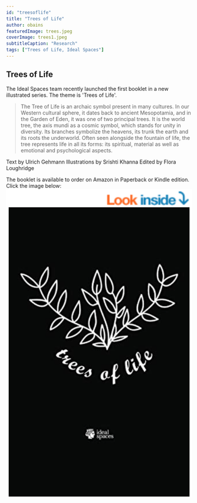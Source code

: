 ```yaml
---
id: "treesoflife"
title: "Trees of Life"
author: obains
featuredImage: trees.jpeg
coverImage: trees1.jpeg
subtitleCaption: "Research"
tags: ["Trees of Life, Ideal Spaces"]
---
```


## Trees of Life

The Ideal Spaces team recently launched the first booklet in a new illustrated series. The theme is 'Trees of Life'.

> The Tree of Life is an archaic symbol present in many cultures. In our Western cultural sphere, it dates back to ancient Mesopotamia, and in the Garden of Eden, it was one of two principal trees. It is the world tree, the axis mundi as a cosmic symbol, which stands for unity in diversity. Its branches symbolize the heavens, its trunk the earth and its roots the underworld. Often seen alongside the fountain of life, the tree represents life in all its forms: its spiritual, material as well as emotional and psychological aspects.

Text by Ulrich Gehmann
Illustrations by Srishti Khanna
Edited by Flora Loughridge

The booklet is available to order on Amazon in Paperback or Kindle edition.
Click the image below:
<br/>
<a href="https://www.amazon.com/Trees-Ideal-spaces-Working-Group-ebook/dp/B08R29CZ1P" 
target="_blank" >
<img src="https://github.com/floraml/filehosting/blob/master/Screenshot%202021-01-31%20at%2017.29.13.png?raw=true"
width="600"/>
</a>
<br/>
